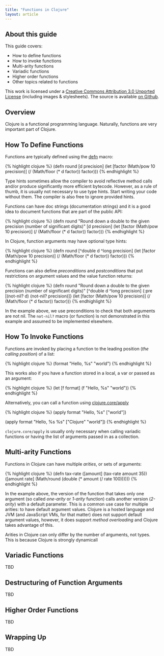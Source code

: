```yaml
---
title: "Functions in Clojure"
layout: article
---
```


## About this guide

This guide covers:

 * How to define functions
 * How to invoke functions
 * Multi-arity functions
 * Variadic functions
 * Higher order functions
 * Other topics related to functions

This work is licensed under a <a rel="license" href="http://creativecommons.org/licenses/by/3.0/">Creative Commons Attribution 3.0 Unported License</a>
(including images & stylesheets). The source is available [on Github](https://github.com/clojuredocs/cds).


## Overview

Clojure is a functional programming language. Naturally, functions are very important part of Clojure.


## How To Define Functions

Functions are typically defined using the [defn](http://clojuredocs.org/clojure_core/clojure.core/defn) macro:

{% highlight clojure %}
(defn round
  [d precision]
  (let [factor (Math/pow 10 precision)]
    (/ (Math/floor (* d factor)) factor)))
{% endhighlight %}

Type hints sometimes allow the compiler to avoid reflective method calls and/or produce significantly more efficient bytecode.
However, as a rule of thumb, it is usually not necessary to use type hints. Start writing your code without them. The compiler
is also free to ignore provided hints.

Functions can have doc strings (documentation strings) and it is a good idea to document functions that
are part of the public API:

{% highlight clojure %}
(defn round
  "Round down a double to the given precision (number of significant digits)"
  [d precision]
  (let [factor (Math/pow 10 precision)]
    (/ (Math/floor (* d factor)) factor)))
{% endhighlight %}

In Clojure, function arguments may have optional type hints:

{% highlight clojure %}
(defn round
  [^double d ^long precision]
  (let [factor (Math/pow 10 precision)]
    (/ (Math/floor (* d factor)) factor)))
{% endhighlight %}


Functions can also define *preconditions* and *postconditions* that put restrictions on argument values and
the value function returns:

{% highlight clojure %}
(defn round
  "Round down a double to the given precision (number of significant digits)"
  [^double d ^long precision]
  {:pre [(not-nil? d) (not-nil? precision)]}
  (let [factor (Math/pow 10 precision)]
    (/ (Math/floor (* d factor)) factor)))
{% endhighlight %}

In the example above, we use preconditions to check that both arguments are not nil. The `not-nil?` macro (or function) is not
demonstrated in this example and assumed to be implemented elsewhere.



## How To Invoke Functions

Functions are invoked by placing a function to the leading position (*the calling position*) of a list:

{% highlight clojure %}
(format "Hello, %s" "world")
{% endhighlight %}

This works also if you have a function stored in a local, a var or passed as an argument:

{% highlight clojure %}
(let [f format]
  (f "Hello, %s" "world"))
{% endhighlight %}

Alternatively, you can call a function using [clojure.core/apply](http://clojuredocs.org/clojure_core/clojure.core/apply)

{% highlight clojure %}
(apply format "Hello, %s" ["world"])

(apply format "Hello, %s %s" ["Clojure" "world"])
{% endhighlight %}

`clojure.core/apply` is usually only necessary when calling variadic functions or having the list of arguments passed in
as a collection.


## Multi-arity Functions

Functions in Clojure can have multiple *arities*, or sets of arguments:

{% highlight clojure %}
(defn tax-rate
  ([amount]
     (tax-rate amount 35))
  ([amount rate]
     (Math/round (double (* amount (/ rate 100))))))
{% endhighlight %}

In the example above, the version of the function that takes only one argument (so called *one-arity* or *1-arity* function)
calls another version (*2-arity*) with a default parameter. This is a common use case for multiple arities: to have default
argument values. Clojure is a hosted language and JVM (and JavaScript VMs, for that matter) does not support default argument
values, however, it does support *method overloading* and Clojure takes advantage of this.

Arities in Clojure can only differ by the number of arguments, not types. This is because Clojure is strongly dynamicall


## Variadic Functions

TBD


## Destructuring of Function Arguments

TBD


## Higher Order Functions

TBD


## Wrapping Up

TBD
